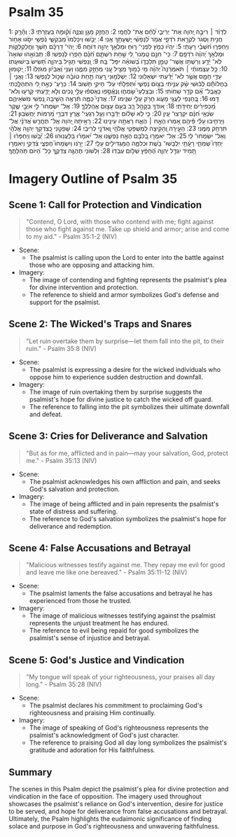 # Psalm 35
1: לְדָוִ֨ד ׀ רִיבָ֣ה יְ֭הוָה אֶת־ יְרִיבַ֑י לְ֝חַ֗ם אֶת־ לֹֽחֲמָֽי׃
2: הַחֲזֵ֣ק מָגֵ֣ן וְצִנָּ֑ה וְ֝ק֗וּמָה בְּעֶזְרָתִֽי׃
3: וְהָ֘רֵ֤ק חֲנִ֣ית וּ֭סְגֹר לִקְרַ֣את רֹדְפָ֑י אֱמֹ֥ר לְ֝נַפְשִׁ֗י יְֽשֻׁעָתֵ֥ךְ אָֽנִי׃
4: יֵבֹ֣שׁוּ וְיִכָּלְמוּ֮ מְבַקְשֵׁ֪י נַ֫פְשִׁ֥י יִסֹּ֣גוּ אָח֣וֹר וְיַחְפְּר֑וּ חֹ֝שְׁבֵ֗י רָעָתִֽי׃
5: יִֽהְי֗וּ כְּמֹ֥ץ לִפְנֵי־ ר֑וּחַ וּמַלְאַ֖ךְ יְהוָ֣ה דּוֹחֶֽה׃
6: יְֽהִי־ דַרְכָּ֗ם חֹ֥שֶׁךְ וַחֲלַקְלַקּ֑וֹת וּמַלְאַ֥ךְ יְ֝הוָ֗ה רֹדְפָֽם׃
7: כִּֽי־ חִנָּ֣ם טָֽמְנוּ־ לִ֭י שַׁ֣חַת רִשְׁתָּ֑ם חִ֝נָּ֗ם חָפְר֥וּ לְנַפְשִֽׁי׃
8: תְּבוֹאֵ֣הוּ שׁוֹאָה֮ לֹֽא־ יֵ֫דָ֥ע וְרִשְׁתּ֣וֹ אֲשֶׁר־ טָמַ֣ן תִּלְכְּד֑וֹ בְּ֝שׁוֹאָ֗ה יִפָּל־ בָּֽהּ׃
9: וְ֭נַפְשִׁי תָּגִ֣יל בַּיהוָ֑ה תָּ֝שִׂישׂ בִּישׁוּעָתֽוֹ׃
10: כָּ֥ל עַצְמוֹתַ֨י ׀ תֹּאמַרְנָה֮ יְהוָ֗ה מִ֥י כָ֫מ֥וֹךָ מַצִּ֣יל עָ֭נִי מֵחָזָ֣ק מִמֶּ֑נּוּ וְעָנִ֥י וְ֝אֶבְי֗וֹן מִגֹּזְלֽוֹ׃
11: יְ֭קוּמוּן עֵדֵ֣י חָמָ֑ס אֲשֶׁ֥ר לֹא־ יָ֝דַ֗עְתִּי יִשְׁאָלֽוּנִי׃
12: יְשַׁלְּמ֣וּנִי רָ֭עָה תַּ֥חַת טוֹבָ֗ה שְׁכ֣וֹל לְנַפְשִֽׁי׃
13: וַאֲנִ֤י ׀ בַּחֲלוֹתָ֡ם לְב֬וּשִׁי שָׂ֗ק עִנֵּ֣יתִי בַצּ֣וֹם נַפְשִׁ֑י וּ֝תְפִלָּתִ֗י עַל־ חֵיקִ֥י תָשֽׁוּב׃
14: כְּרֵֽעַ־ כְּאָ֣ח לִ֭י הִתְהַלָּ֑כְתִּי כַּאֲבֶל־ אֵ֝֗ם קֹדֵ֥ר שַׁחֽוֹתִי׃
15: וּבְצַלְעִי֮ שָׂמְח֪וּ וְֽנֶאֱ֫סָ֥פוּ נֶאֶסְפ֬וּ עָלַ֣י נֵ֭כִים וְלֹ֣א יָדַ֑עְתִּי קָֽרְע֥וּ וְלֹא־ דָֽמּוּ׃
16: בְּ֭חַנְפֵי לַעֲגֵ֣י מָע֑וֹג חָרֹ֖ק עָלַ֣י שִׁנֵּֽימוֹ׃
17: אֲדֹנָי֮ כַּמָּ֪ה תִּ֫רְאֶ֥ה הָשִׁ֣יבָה נַ֭פְשִׁי מִשֹּׁאֵיהֶ֑ם מִ֝כְּפִירִ֗ים יְחִידָתִֽי׃
18: א֭וֹדְךָ בְּקָהָ֣ל רָ֑ב בְּעַ֖ם עָצ֣וּם אֲהַֽלְלֶֽךָּ׃
19: אַֽל־ יִשְׂמְחוּ־ לִ֣י אֹיְבַ֣י שֶׁ֑קֶר שֹׂנְאַ֥י חִ֝נָּ֗ם יִקְרְצוּ־ עָֽיִן׃
20: כִּ֤י לֹ֥א שָׁל֗וֹם יְדַ֫בֵּ֥רוּ וְעַ֥ל רִגְעֵי־ אֶ֑רֶץ דִּבְרֵ֥י מִ֝רְמוֹת יַחֲשֹׁבֽוּן׃
21: וַיַּרְחִ֥יבוּ עָלַ֗י פִּ֫יהֶ֥ם אָ֭מְרוּ הֶאָ֣ח ׀ הֶאָ֑ח רָאֲתָ֥ה עֵינֵֽינוּ׃
22: רָאִ֣יתָה יְ֭הוָה אַֽל־ תֶּחֱרַ֑שׁ אֲ֝דֹנָ֗י אֲל־ תִּרְחַ֥ק מִמֶּֽנִּי׃
23: הָעִ֣ירָה וְ֭הָקִיצָה לְמִשְׁפָּטִ֑י אֱלֹהַ֖י וַֽאדֹנָ֣י לְרִיבִֽי׃
24: שָׁפְטֵ֣נִי כְ֭צִדְקְךָ יְהוָ֥ה אֱלֹהָ֗י וְאַל־ יִשְׂמְחוּ־ לִֽי׃
25: אַל־ יֹאמְר֣וּ בְ֭לִבָּם הֶאָ֣ח נַפְשֵׁ֑נוּ אַל־ יֹ֝אמְר֗וּ בִּֽלַּעֲנֽוּהוּ׃
26: יֵ֘בֹ֤שׁוּ וְיַחְפְּר֨וּ ׀ יַחְדָּו֮ שְׂמֵחֵ֪י רָעָ֫תִ֥י יִֽלְבְּשׁוּ־ בֹ֥שֶׁת וּכְלִמָּ֑ה הַֽמַּגְדִּילִ֥ים עָלָֽי׃
27: יָרֹ֣נּוּ וְיִשְׂמְחוּ֮ חֲפֵצֵ֪י צִ֫דְקִ֥י וְיֹאמְר֣וּ תָ֭מִיד יִגְדַּ֣ל יְהוָ֑ה הֶ֝חָפֵ֗ץ שְׁל֣וֹם עַבְדּֽוֹ׃
28: וּ֭לְשׁוֹנִי תֶּהְגֶּ֣ה צִדְקֶ֑ךָ כָּל־ הַ֝יּוֹם תְּהִלָּתֶֽךָ׃

# Imagery Outline of Psalm 35

## Scene 1: Call for Protection and Vindication

> "Contend, O Lord, with those who contend with me; fight against those who fight against me. Take up shield and armor; arise and come to my aid." - Psalm 35:1-2 (NIV)

- Scene:
  - The psalmist is calling upon the Lord to enter into the battle against those who are opposing and attacking him.
- Imagery:
  - The image of contending and fighting represents the psalmist's plea for divine intervention and protection.
  - The reference to shield and armor symbolizes God's defense and support for the psalmist.

## Scene 2: The Wicked's Traps and Snares

> "Let ruin overtake them by surprise—let them fall into the pit, to their ruin." - Psalm 35:8 (NIV)

- Scene:
  - The psalmist is expressing a desire for the wicked individuals who oppose him to experience sudden destruction and downfall.
- Imagery:
  - The image of ruin overtaking them by surprise suggests the psalmist's hope for divine justice to catch the wicked off guard.
  - The reference to falling into the pit symbolizes their ultimate downfall and defeat.

## Scene 3: Cries for Deliverance and Salvation

> "But as for me, afflicted and in pain—may your salvation, God, protect me." - Psalm 35:13 (NIV)

- Scene:
  - The psalmist acknowledges his own affliction and pain, and seeks God's salvation and protection.
- Imagery:
  - The image of being afflicted and in pain represents the psalmist's state of distress and suffering.
  - The reference to God's salvation symbolizes the psalmist's hope for deliverance and redemption.

## Scene 4: False Accusations and Betrayal

> "Malicious witnesses testify against me. They repay me evil for good and leave me like one bereaved." - Psalm 35:11-12 (NIV)

- Scene:
  - The psalmist laments the false accusations and betrayal he has experienced from those he trusted.
- Imagery:
  - The image of malicious witnesses testifying against the psalmist represents the unjust treatment he has endured.
  - The reference to evil being repaid for good symbolizes the psalmist's sense of injustice and betrayal.

## Scene 5: God's Justice and Vindication

> "My tongue will speak of your righteousness, your praises all day long." - Psalm 35:28 (NIV)

- Scene:
  - The psalmist declares his commitment to proclaiming God's righteousness and praising Him continually.
- Imagery:
  - The image of speaking of God's righteousness represents the psalmist's acknowledgment of God's just character.
  - The reference to praising God all day long symbolizes the psalmist's gratitude and adoration for His faithfulness.

## Summary

The scenes in this Psalm depict the psalmist's plea for divine protection and vindication in the face of opposition. The imagery used throughout showcases the psalmist's reliance on God's intervention, desire for justice to be served, and hope for deliverance from false accusations and betrayal. Ultimately, the Psalm highlights the eudaimonic significance of finding solace and purpose in God's righteousness and unwavering faithfulness.